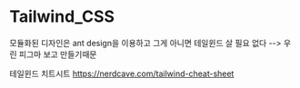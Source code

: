 # Tailwind_CSS

모듈화된 디자인은 ant design을 이용하고 그게 아니면 테일윈드 살 필요 없다 --> 우린 피그마 보고 만들기때문

테일윈드 치트시트
https://nerdcave.com/tailwind-cheat-sheet

